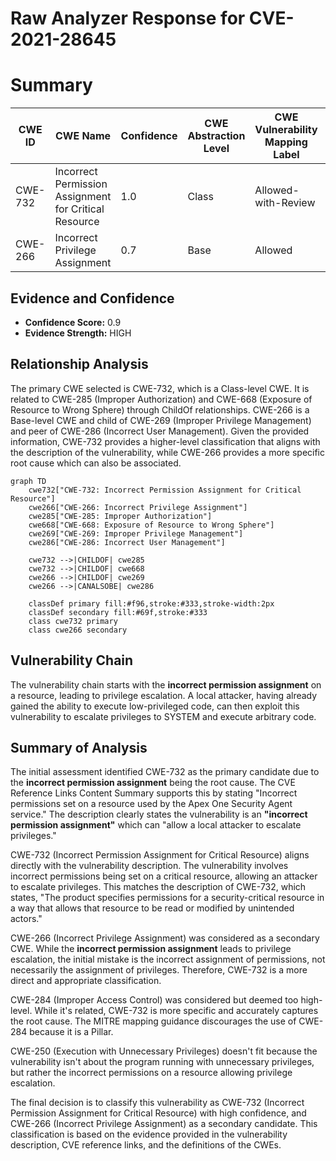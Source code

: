 # Raw Analyzer Response for CVE-2021-28645

# Summary
| CWE ID | CWE Name | Confidence | CWE Abstraction Level | CWE Vulnerability Mapping Label | CWE-Vulnerability Mapping Notes |
|---|---|---|---|---|---|
| CWE-732 | Incorrect Permission Assignment for Critical Resource | 1.0 | Class | Allowed-with-Review | Primary CWE |
| CWE-266 | Incorrect Privilege Assignment | 0.7 | Base | Allowed | Secondary Candidate |

## Evidence and Confidence

*   **Confidence Score:** 0.9
*   **Evidence Strength:** HIGH

## Relationship Analysis
The primary CWE selected is CWE-732, which is a Class-level CWE. It is related to CWE-285 (Improper Authorization) and CWE-668 (Exposure of Resource to Wrong Sphere) through ChildOf relationships. CWE-266 is a Base-level CWE and child of CWE-269 (Improper Privilege Management) and peer of CWE-286 (Incorrect User Management). Given the provided information, CWE-732 provides a higher-level classification that aligns with the description of the vulnerability, while CWE-266 provides a more specific root cause which can also be associated.

```mermaid
graph TD
    cwe732["CWE-732: Incorrect Permission Assignment for Critical Resource"]
    cwe266["CWE-266: Incorrect Privilege Assignment"]
    cwe285["CWE-285: Improper Authorization"]
    cwe668["CWE-668: Exposure of Resource to Wrong Sphere"]
    cwe269["CWE-269: Improper Privilege Management"]
    cwe286["CWE-286: Incorrect User Management"]
    
    cwe732 -->|CHILDOF| cwe285
    cwe732 -->|CHILDOF| cwe668
    cwe266 -->|CHILDOF| cwe269
    cwe266 -->|CANALSOBE| cwe286

    classDef primary fill:#f96,stroke:#333,stroke-width:2px
    classDef secondary fill:#69f,stroke:#333
    class cwe732 primary
    class cwe266 secondary
```

## Vulnerability Chain
The vulnerability chain starts with the **incorrect permission assignment** on a resource, leading to privilege escalation. A local attacker, having already gained the ability to execute low-privileged code, can then exploit this vulnerability to escalate privileges to SYSTEM and execute arbitrary code.

## Summary of Analysis
The initial assessment identified CWE-732 as the primary candidate due to the **incorrect permission assignment** being the root cause. The CVE Reference Links Content Summary supports this by stating "Incorrect permissions set on a resource used by the Apex One Security Agent service." The description clearly states the vulnerability is an **"incorrect permission assignment"** which can "allow a local attacker to escalate privileges."

CWE-732 (Incorrect Permission Assignment for Critical Resource) aligns directly with the vulnerability description. The vulnerability involves incorrect permissions being set on a critical resource, allowing an attacker to escalate privileges. This matches the description of CWE-732, which states, "The product specifies permissions for a security-critical resource in a way that allows that resource to be read or modified by unintended actors."

CWE-266 (Incorrect Privilege Assignment) was considered as a secondary CWE. While the **incorrect permission assignment** leads to privilege escalation, the initial mistake is the incorrect assignment of permissions, not necessarily the assignment of privileges. Therefore, CWE-732 is a more direct and appropriate classification.

CWE-284 (Improper Access Control) was considered but deemed too high-level. While it's related, CWE-732 is more specific and accurately captures the root cause. The MITRE mapping guidance discourages the use of CWE-284 because it is a Pillar.

CWE-250 (Execution with Unnecessary Privileges) doesn't fit because the vulnerability isn't about the program running with unnecessary privileges, but rather the incorrect permissions on a resource allowing privilege escalation.

The final decision is to classify this vulnerability as CWE-732 (Incorrect Permission Assignment for Critical Resource) with high confidence, and CWE-266 (Incorrect Privilege Assignment) as a secondary candidate. This classification is based on the evidence provided in the vulnerability description, CVE reference links, and the definitions of the CWEs.